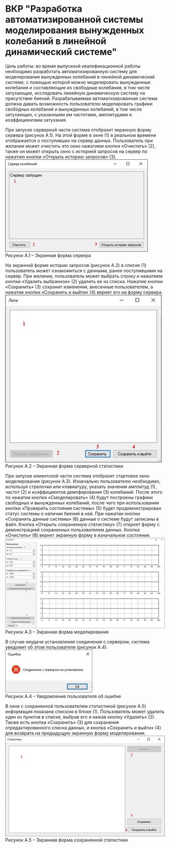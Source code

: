 # ВКР "Разработка автоматизированной системы моделирования вынужденных колебаний в линейной динамический системе"

Цель работы: во время выпускной квалификационной работы необходимо разработать автоматизированную систему для моделирования вынужденных колебаний в линейной динамический системе, с помощью которой можно моделировать вынужденные колебания и составляющие их свободные колебания, в том числе затухающие, исследовать линейную динамическую систему на присутствие биений. Разрабатываемая автоматизированная система должна давать возможность пользователю моделировать графики свободных колебаний и вынужденных колебаний, в том числе затухающих, с указанными им частотами, амплитудами и коэффициентами затухания.  

При запуске серверной части система отобразит экранную форму сервера (рисунок А.1). На этой форме в окне (1) в реальном времени отображается о поступивших на сервер данных. Пользователь при желании может очистить это окно нажатием кнопки «Очистить» (2), также он может открыть окно с историей запросов на сервер по нажатию кнопки «Открыть историю запросов» (3).  
![Иллюстрация к проекту](https://github.com/TitovAndrew/DiplomaM/blob/main/A1.jpg)  
Рисунок А.1 – Экранная форма сервера  

На экранной форме истории запросов (рисунок А.2) в списке (1) пользователь может ознакомиться с данными, ранее поступившими на сервер. При желании, пользователь может выбрать строку и нажатием кнопки «Удалить выбранное» (2) удалить ее из списка. Нажатие кнопки «Сохранить» (3) сохранит изменения, внесенные пользователем, а нажатие кнопки «Сохранить и выйти» (4) вернет его на форму сервера.  
![Иллюстрация к проекту](https://github.com/TitovAndrew/DiplomaM/blob/main/A2.jpg)  
Рисунок А.2 – Экранная форма серверной статистики  

При запуске клиентской части система отобразит стартовое окно моделирования (рисунок А.3). Изначально пользователю необходимо, используя стрелочки или клавиатуру, указать значения амплитуд (1), частот (2) и коэффициентов демпфирования (3) колебаний. После этого по нажатии кнопки «Смоделировать» (4) будут построены графики свободных и вынужденных колебаний, после чего при использовании кнопки «Проверить состояния системы» (5) будет продемонстрирован статус системы о наличии биений в ней. При нажатии кнопки «Сохранить данные системы» (6) данные о системе будут записаны в файл. Кнопка «Открыть сохраненную статистику» (7) откроет форму с демонстрацией сохраненных пользователем данных. Кнопка «Очистить» (8) вернет экранную форму в изначальное состояние.  
![Иллюстрация к проекту](https://github.com/TitovAndrew/DiplomaM/blob/main/A3.jpg)  
Рисунок А.3 – Экранная форма моделирования  

В случае неудачи установления соединения с сервером, система уведомит об этом пользователя (рисунок А.4).  
![Иллюстрация к проекту](https://github.com/TitovAndrew/DiplomaM/blob/main/A4.jpg)  
Рисунок А.4 – Уведомление пользователя об ошибке  

В окне с сохраненной пользователем статистикой (рисунок А.5) информация показана списком в блоке (1). Пользователь может удалить один из пунктов в списке, выбрав его и нажав кнопку «Удалить» (2). Также есть кнопка «Сохранить» (3) для сохранения отредактированного списка данных, и кнопка «Сохранить и выйти» (4) для возврата на предыдущую экранную форму моделирования.  
![Иллюстрация к проекту](https://github.com/TitovAndrew/DiplomaM/blob/main/A5.jpg)  
Рисунок А.5 – Экранная форма сохраненной статистики  

